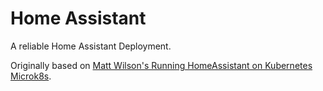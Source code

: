 # Home Assistant

A reliable Home Assistant Deployment.

Originally based on [Matt Wilson's Running HomeAssistant on Kubernetes Microk8s](https://mswis.com/running-homeassistant-on-kubernetes-microk8s/).
